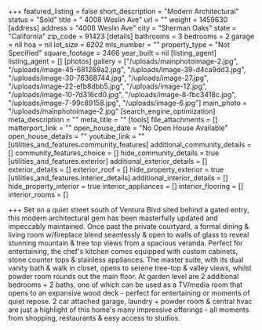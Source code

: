 +++
featured_listing = false
short_description = "Modern Architectural"
status = "Sold"
title = " 4008 Weslin Ave"
url = ""
weight = 1459630
[address]
address = "4008 Weslin Ave"
city = "Sherman Oaks"
state = "California"
zip_code = 91423
[details]
bathrooms = 3
bedrooms = 2
garage = nil
hoa = nil
lot_size = 6202
mls_number = ""
property_type = "Not Specified"
square_footage = 2466
year_built = nil
[listing_agent]
listing_agent = []
[photos]
gallery = ["/uploads/mainphotoimage-2.jpg", "/uploads/image-45-681269a2.jpg", "/uploads/image-39-d4ca9dd3.jpg", "/uploads/image-30-76368744.jpg", "/uploads/image-27.jpg", "/uploads/image-22-efb8dbb5.jpg", "/uploads/image-12.jpg", "/uploads/image-10-7d316cd0.jpg", "/uploads/image-8-fbc3418c.jpg", "/uploads/image-7-99c89158.jpg", "/uploads/image-6.jpg"]
main_photo = "/uploads/mainphotoimage-2.jpg"
[search_engine_optimization]
meta_description = ""
meta_title = ""
[tools]
file_attachments = []
matterport_link = ""
open_house_date = "No Open House Available"
open_house_details = ""
youtube_link = ""
[utilities_and_features.community_features]
additional_community_details = []
community_features_choice = []
hide_community_details = true
[utilities_and_features.exterior]
additional_exterior_details = []
exterior_details = []
exterior_roof = []
hide_property_exterior = true
[utilities_and_features.interior_details]
additional_interior_details = []
hide_property_interior = true
interior_appliances = []
interior_flooring = []
interior_rooms = []

+++
Set on a quiet street south of Ventura Blvd sited behind a gated entry, this modern architectural gem has been masterfully updated and impeccably maintained. Once past the private courtyard, a formal dining & living room w/fireplace blend seamlessly & open to walls of glass to reveal stunning mountain & tree top views from a spacious veranda. Perfect for entertaining, the chef's kitchen comes equipped with custom cabinets, stone counter tops & stainless appliances. The master suite, with its dual vanity bath & walk in closet, opens to serene tree-top & valley views, whilst powder room rounds out the main floor. At garden level are 2 additional bedrooms + 2 baths, one of which can be used as a TV/media room that opens to an expansive wood deck - perfect for entertaining or moments of quiet repose. 2 car attached garage, laundry + powder room & central hvac are just a highlight of this home's many impressive offerings - all moments from shopping, restaurants & easy access to studios.